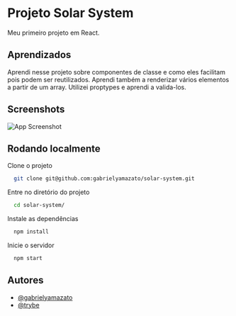 
# Projeto Solar System

Meu primeiro projeto em React.


## Aprendizados

Aprendi nesse projeto sobre componentes de classe e como eles facilitam pois podem ser reutilizados. Aprendi também a renderizar vários elementos a partir de um array. Utilizei proptypes e aprendi a valida-los.
## Screenshots

![App Screenshot](https://cdn.discordapp.com/attachments/1098241441580449892/1167418897549500416/solarsystem.gif?ex=654e0e92&is=653b9992&hm=c8efee60768b112c77a8a3d95229145ad0a5e2ec5f8904319649b9e677be7fd1&)


## Rodando localmente

Clone o projeto

```bash
  git clone git@github.com:gabrielyamazato/solar-system.git
```

Entre no diretório do projeto

```bash
  cd solar-system/
```

Instale as dependências

```bash
  npm install
```

Inicie o servidor

```bash
  npm start
```


## Autores

- [@gabrielyamazato](https://github.com/gabrielyamazato)
- [@trybe](https://github.com/betrybe)
